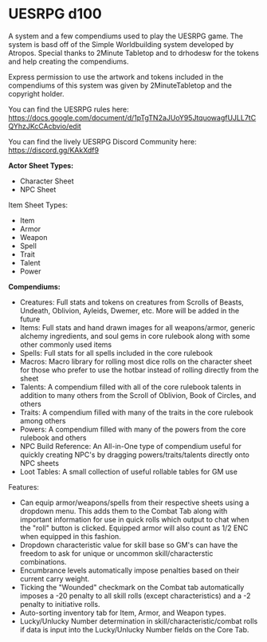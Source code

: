 # UESRPG d100

A system and a few compendiums used to play the UESRPG game. The system is basd off of the Simple Worldbuilding system developed by Atropos. Special thanks to 2Minute Tabletop and to drhodesw for the tokens and help creating the compendiums.

Express permission to use the artwork and tokens included in the compendiums of this system was given by 2MinuteTabletop and the copyright holder.

You can find the UESRPG rules here: https://docs.google.com/document/d/1pTgTN2aJUoY95JtquowagfUJLL7tCQYhzJKcCAcbvio/edit

You can find the lively UESRPG Discord Community here: https://discord.gg/KAkXdf9

<b>Actor Sheet Types:</b> 
- Character Sheet
- NPC Sheet

Item Sheet Types:
- Item
- Armor
- Weapon
- Spell
- Trait
- Talent
- Power

<b>Compendiums:</b>
- Creatures: Full stats and tokens on creatures from Scrolls of Beasts, Undeath, Oblivion, Ayleids, Dwemer, etc. More will be added in the future
- Items: Full stats and hand drawn images for all weapons/armor, generic alchemy ingredients, and soul gems in core rulebook along with some other commonly used items
- Spells: Full stats for all spells included in the core rulebook
- Macros: Macro library for rolling most dice rolls on the character sheet for those who prefer to use the hotbar instead of rolling directly from the sheet
- Talents: A compendium filled with all of the core rulebook talents in addition to many others from the Scroll of Oblivion, Book of Circles, and others
- Traits: A compendium filled with many of the traits in the core rulebook among others
- Powers: A compendium filled with many of the powers from the core rulebook and others
- NPC Build Reference: An All-in-One type of compendium useful for quickly creating NPC's by dragging powers/traits/talents directly onto NPC sheets
- Loot Tables: A small collection of useful rollable tables for GM use

Features:
- Can equip armor/weapons/spells from their respective sheets using a dropdown menu. This adds them to the Combat Tab along with important information for use in quick rolls which output to chat when the "roll" button is clicked. Equipped armor will also count as 1/2 ENC when equipped in this fashion.
- Dropdown characteristic value for skill base so GM's can have the freedom to ask for unique or uncommon skill/characterstic combinations.
- Encumbrance levels automatically impose penalties based on their current carry weight.
- Ticking the "Wounded" checkmark on the Combat tab automatically imposes a -20 penalty to all skill rolls (except characteristics) and a -2 penalty to initiative rolls.
- Auto-sorting inventory tab for Item, Armor, and Weapon types.
- Lucky/Unlucky Number determination in skill/characteristic/combat rolls if data is input into the Lucky/Unlucky Number fields on the Core Tab.

